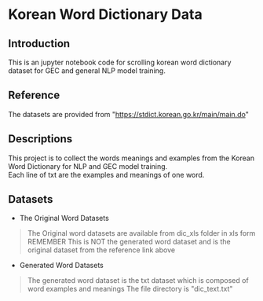 # Korean Word Dictionary Data
## Introduction
This is an jupyter notebook code for scrolling korean word dictionary dataset for GEC and general NLP model training.<br />

## Reference
The datasets are provided from "https://stdict.korean.go.kr/main/main.do"

## Descriptions
This project is to collect the words meanings and examples from the Korean Word Dictionary for NLP and GEC model training. <br />
Each line of txt are the examples and meanings of one word. <br />

## Datasets

* The Original Word Datasets
> The Original word datasets are available from dic_xls folder in xls form <br />
> REMEMBER This is NOT the generated word dataset and is the original dataset from the reference link above <br />

* Generated Word Datasets
> The generated word dataset is the txt dataset which is composed of word examples and meanings
> The file directory is "dic_text.txt"


